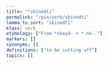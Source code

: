 ```yaml
---
title: "*skinédti"
permalink: "/pie/verb/skinédti"
lemma_to_sort: "skinedti"
klass: verb
etymology: ["From *skeyd- +‎ *-né-."]
markers: []
synonyms: []
definitions: ["to be cutting off"]
topics: []
---
```


